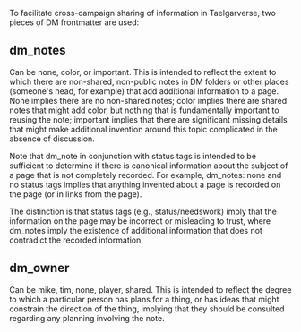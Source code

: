 To facilitate cross-campaign sharing of information in Taelgarverse, two pieces of DM frontmatter are used:

## **dm_notes**

Can be none, color, or important. This is intended to reflect the extent to which there are non-shared, non-public notes in DM folders or other places (someone's head, for example) that add additional information to a page. None implies there are no non-shared notes; color implies there are shared notes that might add color, but nothing that is fundamentally important to reusing the note; important implies that there are significant missing details that might make additional invention around this topic complicated in the absence of discussion. 

Note that dm_note in conjunction with status tags is intended to be sufficient to determine if there is canonical information about the subject of a page that is not completely recorded. For example, dm_notes: none and no status tags implies that anything invented about a page is recorded on the page (or in links from the page). 

The distinction is that status tags (e.g., status/needswork) imply that the information on the page may be incorrect or misleading to trust, where dm_notes imply the existence of additional information that does not contradict the recorded information. 

## **dm_owner**

Can be mike, tim, none, player, shared. This is intended to reflect the degree to which a particular person has plans for a thing, or has ideas that might constrain the direction of the thing, implying that they should be consulted regarding any planning involving the note. 

